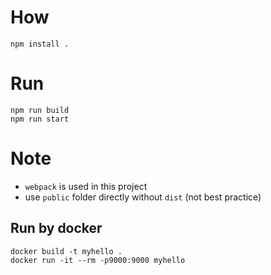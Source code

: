 # How 
```
npm install .
```

# Run
```
npm run build
npm run start
```

# Note
* `webpack` is used in this project
* use `public` folder directly without `dist` (not best practice)

## Run by docker
```
docker build -t myhello .
docker run -it --rm -p9000:9000 myhello
```


